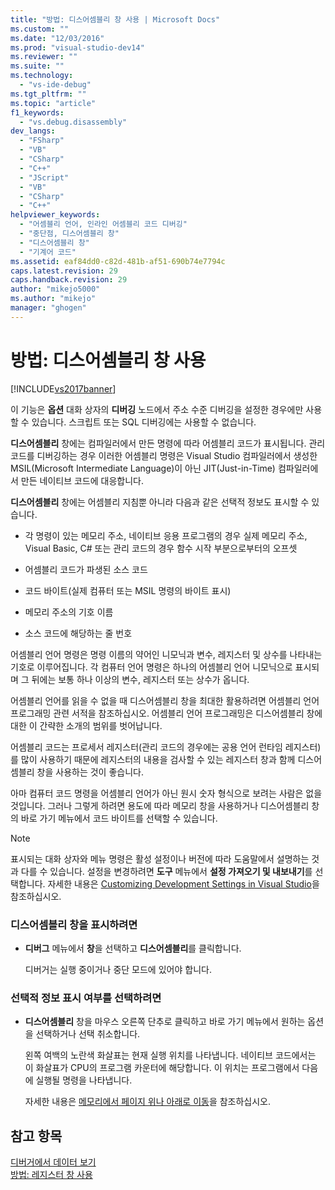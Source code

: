 ```yaml
---
title: "방법: 디스어셈블리 창 사용 | Microsoft Docs"
ms.custom: ""
ms.date: "12/03/2016"
ms.prod: "visual-studio-dev14"
ms.reviewer: ""
ms.suite: ""
ms.technology: 
  - "vs-ide-debug"
ms.tgt_pltfrm: ""
ms.topic: "article"
f1_keywords: 
  - "vs.debug.disassembly"
dev_langs: 
  - "FSharp"
  - "VB"
  - "CSharp"
  - "C++"
  - "JScript"
  - "VB"
  - "CSharp"
  - "C++"
helpviewer_keywords: 
  - "어셈블리 언어, 인라인 어셈블리 코드 디버깅"
  - "중단점, 디스어셈블리 창"
  - "디스어셈블리 창"
  - "기계어 코드"
ms.assetid: eaf84dd0-c82d-481b-af51-690b74e7794c
caps.latest.revision: 29
caps.handback.revision: 29
author: "mikejo5000"
ms.author: "mikejo"
manager: "ghogen"
---
```

# 방법: 디스어셈블리 창 사용
[!INCLUDE[vs2017banner](../code-quality/includes/vs2017banner.md)]

이 기능은 **옵션** 대화 상자의 **디버깅** 노드에서 주소 수준 디버깅을 설정한 경우에만 사용할 수 있습니다.  스크립트 또는 SQL 디버깅에는 사용할 수 없습니다.  
  
 **디스어셈블리** 창에는 컴파일러에서 만든 명령에 따라 어셈블리 코드가 표시됩니다.  관리 코드를 디버깅하는 경우 이러한 어셈블리 명령은 Visual Studio 컴파일러에서 생성한 MSIL\(Microsoft Intermediate Language\)이 아닌 JIT\(Just\-in\-Time\) 컴파일러에서 만든 네이티브 코드에 대응합니다.  
  
 **디스어셈블리** 창에는 어셈블리 지침뿐 아니라 다음과 같은 선택적 정보도 표시할 수 있습니다.  
  
-   각 명령이 있는 메모리 주소,  네이티브 응용 프로그램의 경우 실제 메모리 주소,  Visual Basic, C\# 또는 관리 코드의 경우 함수 시작 부분으로부터의 오프셋  
  
-   어셈블리 코드가 파생된 소스 코드  
  
-   코드 바이트\(실제 컴퓨터 또는 MSIL 명령의 바이트 표시\)  
  
-   메모리 주소의 기호 이름  
  
-   소스 코드에 해당하는 줄 번호  
  
 어셈블리 언어 명령은 명령 이름의 약어인 니모닉과 변수, 레지스터 및 상수를 나타내는 기호로 이루어집니다.  각 컴퓨터 언어 명령은 하나의 어셈블리 언어 니모닉으로 표시되며 그 뒤에는 보통 하나 이상의 변수, 레지스터 또는 상수가 옵니다.  
  
 어셈블리 언어를 읽을 수 없을 때 디스어셈블리 창을 최대한 활용하려면 어셈블리 언어 프로그래밍 관련 서적을 참조하십시오.  어셈블리 언어 프로그래밍은 디스어셈블리 창에 대한 이 간략한 소개의 범위를 벗어납니다.  
  
 어셈블리 코드는 프로세서 레지스터\(관리 코드의 경우에는 공용 언어 런타임 레지스터\)를 많이 사용하기 때문에 레지스터의 내용을 검사할 수 있는 레지스터 창과 함께 디스어셈블리 창을 사용하는 것이 좋습니다.  
  
 아마 컴퓨터 코드 명령을 어셈블리 언어가 아닌 원시 숫자 형식으로 보려는 사람은 없을 것입니다.  그러나 그렇게 하려면 용도에 따라 메모리 창을 사용하거나 디스어셈블리 창의 바로 가기 메뉴에서 코드 바이트를 선택할 수 있습니다.  
  
> [!NOTE]
>  표시되는 대화 상자와 메뉴 명령은 활성 설정이나 버전에 따라 도움말에서 설명하는 것과 다를 수 있습니다.  설정을 변경하려면 **도구** 메뉴에서 **설정 가져오기 및 내보내기**를 선택합니다.  자세한 내용은 [Customizing Development Settings in Visual Studio](http://msdn.microsoft.com/ko-kr/22c4debb-4e31-47a8-8f19-16f328d7dcd3)을 참조하십시오.  
  
### 디스어셈블리 창을 표시하려면  
  
-   **디버그** 메뉴에서 **창**을 선택하고 **디스어셈블리**를 클릭합니다.  
  
     디버거는 실행 중이거나 중단 모드에 있어야 합니다.  
  
### 선택적 정보 표시 여부를 선택하려면  
  
-   **디스어셈블리** 창을 마우스 오른쪽 단추로 클릭하고 바로 가기 메뉴에서 원하는 옵션을 선택하거나 선택 취소합니다.  
  
     왼쪽 여백의 노란색 화살표는 현재 실행 위치를 나타냅니다.  네이티브 코드에서는 이 화살표가 CPU의 프로그램 카운터에 해당합니다.  이 위치는 프로그램에서 다음에 실행될 명령을 나타냅니다.  
  
     자세한 내용은 [메모리에서 페이지 위나 아래로 이동](../debugger/how-to-page-up-or-down-in-memory.md)을 참조하십시오.  
  
## 참고 항목  
 [디버거에서 데이터 보기](../debugger/viewing-data-in-the-debugger.md)   
 [방법: 레지스터 창 사용](../debugger/how-to-use-the-registers-window.md)